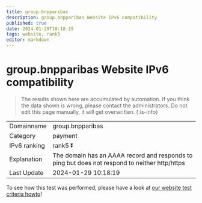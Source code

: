 ```yaml
---
title: group.bnpparibas
description: group.bnpparibas Website IPv6 compatibility
published: true
date: 2024-01-29T10:18:19
tags: website, rank5
editor: markdown
---
```


# group.bnpparibas Website IPv6 compatibility

> The results shown here are accumulated by automation. If you think the data shown is wrong, please contact the administrators. 
> Do not edit this page manually, it will get overwritten.
{.is-info}


|   |   |
| - | - |
| Domainname | group.bnpparibas
| Category | payment |
| IPv6 ranking | rank5 :arrow_double_down: |
| Explanation | The domain has an AAAA record and responds to ping but does not respond to neither http/https |
| Last Update | 2024-01-29 10:18:19 |

To see how this test was performed, please have a look at [our website test criteria howto](/howto/testcriteria/website)!

